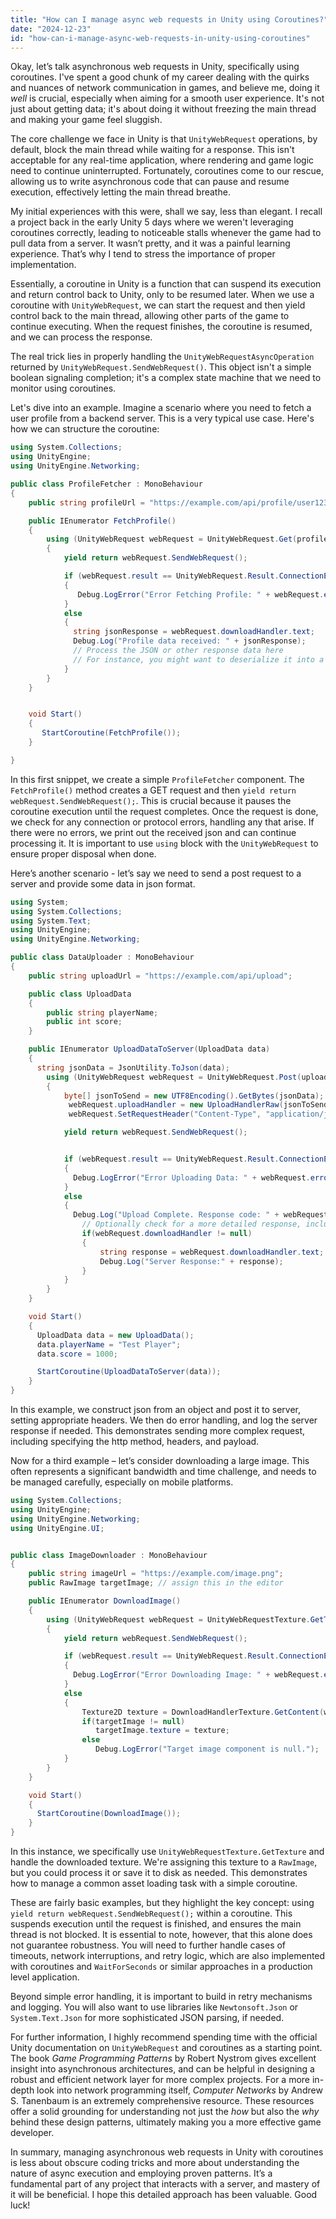 ```yaml
---
title: "How can I manage async web requests in Unity using Coroutines?"
date: "2024-12-23"
id: "how-can-i-manage-async-web-requests-in-unity-using-coroutines"
---
```


Okay, let’s talk asynchronous web requests in Unity, specifically using coroutines. I've spent a good chunk of my career dealing with the quirks and nuances of network communication in games, and believe me, doing it *well* is crucial, especially when aiming for a smooth user experience. It's not just about getting data; it's about doing it without freezing the main thread and making your game feel sluggish.

The core challenge we face in Unity is that `UnityWebRequest` operations, by default, block the main thread while waiting for a response. This isn't acceptable for any real-time application, where rendering and game logic need to continue uninterrupted. Fortunately, coroutines come to our rescue, allowing us to write asynchronous code that can pause and resume execution, effectively letting the main thread breathe.

My initial experiences with this were, shall we say, less than elegant. I recall a project back in the early Unity 5 days where we weren't leveraging coroutines correctly, leading to noticeable stalls whenever the game had to pull data from a server. It wasn’t pretty, and it was a painful learning experience. That’s why I tend to stress the importance of proper implementation.

Essentially, a coroutine in Unity is a function that can suspend its execution and return control back to Unity, only to be resumed later. When we use a coroutine with `UnityWebRequest`, we can start the request and then yield control back to the main thread, allowing other parts of the game to continue executing. When the request finishes, the coroutine is resumed, and we can process the response.

The real trick lies in properly handling the `UnityWebRequestAsyncOperation` returned by `UnityWebRequest.SendWebRequest()`. This object isn't a simple boolean signaling completion; it's a complex state machine that we need to monitor using coroutines.

Let's dive into an example. Imagine a scenario where you need to fetch a user profile from a backend server. This is a very typical use case. Here's how we can structure the coroutine:

```csharp
using System.Collections;
using UnityEngine;
using UnityEngine.Networking;

public class ProfileFetcher : MonoBehaviour
{
    public string profileUrl = "https://example.com/api/profile/user123";

    public IEnumerator FetchProfile()
    {
        using (UnityWebRequest webRequest = UnityWebRequest.Get(profileUrl))
        {
            yield return webRequest.SendWebRequest();

            if (webRequest.result == UnityWebRequest.Result.ConnectionError || webRequest.result == UnityWebRequest.Result.ProtocolError)
            {
               Debug.LogError("Error Fetching Profile: " + webRequest.error);
            }
            else
            {
              string jsonResponse = webRequest.downloadHandler.text;
              Debug.Log("Profile data received: " + jsonResponse);
              // Process the JSON or other response data here
              // For instance, you might want to deserialize it into a class
            }
        }
    }


    void Start()
    {
       StartCoroutine(FetchProfile());
    }

}
```

In this first snippet, we create a simple `ProfileFetcher` component. The `FetchProfile()` method creates a GET request and then `yield return webRequest.SendWebRequest();`. This is crucial because it pauses the coroutine execution until the request completes. Once the request is done, we check for any connection or protocol errors, handling any that arise. If there were no errors, we print out the received json and can continue processing it. It is important to use `using` block with the `UnityWebRequest` to ensure proper disposal when done.

Here’s another scenario - let’s say we need to send a post request to a server and provide some data in json format.

```csharp
using System;
using System.Collections;
using System.Text;
using UnityEngine;
using UnityEngine.Networking;

public class DataUploader : MonoBehaviour
{
    public string uploadUrl = "https://example.com/api/upload";

    public class UploadData
    {
        public string playerName;
        public int score;
    }

    public IEnumerator UploadDataToServer(UploadData data)
    {
      string jsonData = JsonUtility.ToJson(data);
        using (UnityWebRequest webRequest = UnityWebRequest.Post(uploadUrl, jsonData))
        {
            byte[] jsonToSend = new UTF8Encoding().GetBytes(jsonData);
             webRequest.uploadHandler = new UploadHandlerRaw(jsonToSend);
             webRequest.SetRequestHeader("Content-Type", "application/json");

            yield return webRequest.SendWebRequest();


            if (webRequest.result == UnityWebRequest.Result.ConnectionError || webRequest.result == UnityWebRequest.Result.ProtocolError)
            {
              Debug.LogError("Error Uploading Data: " + webRequest.error);
            }
            else
            {
              Debug.Log("Upload Complete. Response code: " + webRequest.responseCode);
                // Optionally check for a more detailed response, including the body.
                if(webRequest.downloadHandler != null)
                {
                    string response = webRequest.downloadHandler.text;
                    Debug.Log("Server Response:" + response);
                }
            }
        }
    }

    void Start()
    {
      UploadData data = new UploadData();
      data.playerName = "Test Player";
      data.score = 1000;

      StartCoroutine(UploadDataToServer(data));
    }
}
```

In this example, we construct json from an object and post it to server, setting appropriate headers. We then do error handling, and log the server response if needed. This demonstrates sending more complex request, including specifying the http method, headers, and payload.

Now for a third example – let’s consider downloading a large image. This often represents a significant bandwidth and time challenge, and needs to be managed carefully, especially on mobile platforms.

```csharp
using System.Collections;
using UnityEngine;
using UnityEngine.Networking;
using UnityEngine.UI;


public class ImageDownloader : MonoBehaviour
{
    public string imageUrl = "https://example.com/image.png";
    public RawImage targetImage; // assign this in the editor

    public IEnumerator DownloadImage()
    {
        using (UnityWebRequest webRequest = UnityWebRequestTexture.GetTexture(imageUrl))
        {
            yield return webRequest.SendWebRequest();

            if (webRequest.result == UnityWebRequest.Result.ConnectionError || webRequest.result == UnityWebRequest.Result.ProtocolError)
            {
              Debug.LogError("Error Downloading Image: " + webRequest.error);
            }
            else
            {
                Texture2D texture = DownloadHandlerTexture.GetContent(webRequest);
                if(targetImage != null)
                   targetImage.texture = texture;
                else
                   Debug.LogError("Target image component is null.");
            }
        }
    }

    void Start()
    {
      StartCoroutine(DownloadImage());
    }
}
```

In this instance, we specifically use `UnityWebRequestTexture.GetTexture` and handle the downloaded texture. We're assigning this texture to a `RawImage`, but you could process it or save it to disk as needed. This demonstrates how to manage a common asset loading task with a simple coroutine.

These are fairly basic examples, but they highlight the key concept: using `yield return webRequest.SendWebRequest();` within a coroutine. This suspends execution until the request is finished, and ensures the main thread is not blocked. It is essential to note, however, that this alone does not guarantee robustness. You will need to further handle cases of timeouts, network interruptions, and retry logic, which are also implemented with coroutines and `WaitForSeconds` or similar approaches in a production level application.

Beyond simple error handling, it is important to build in retry mechanisms and logging. You will also want to use libraries like `Newtonsoft.Json` or `System.Text.Json` for more sophisticated JSON parsing, if needed.

For further information, I highly recommend spending time with the official Unity documentation on `UnityWebRequest` and coroutines as a starting point. The book *Game Programming Patterns* by Robert Nystrom gives excellent insight into asynchronous architectures, and can be helpful in designing a robust and efficient network layer for more complex projects. For a more in-depth look into network programming itself, *Computer Networks* by Andrew S. Tanenbaum is an extremely comprehensive resource. These resources offer a solid grounding for understanding not just the *how* but also the *why* behind these design patterns, ultimately making you a more effective game developer.

In summary, managing asynchronous web requests in Unity with coroutines is less about obscure coding tricks and more about understanding the nature of async execution and employing proven patterns. It’s a fundamental part of any project that interacts with a server, and mastery of it will be beneficial. I hope this detailed approach has been valuable. Good luck!
